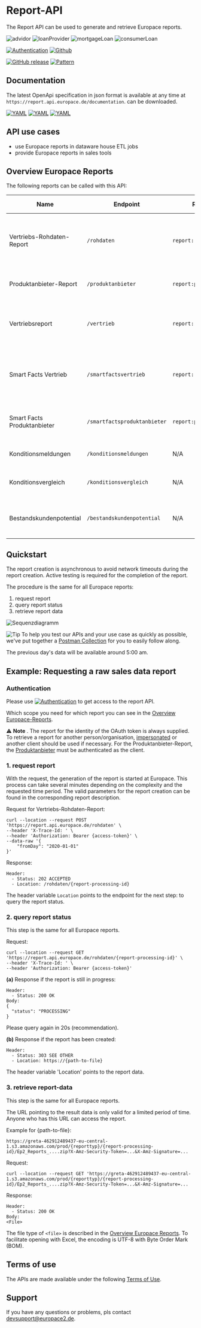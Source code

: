 # Report-API

The Report API can be used to generate and retrieve Europace reports.

![advidor](https://img.shields.io/badge/-advidor-lightblue)
![loanProvider](https://img.shields.io/badge/-loanProvider-lightblue)
![mortgageLoan](https://img.shields.io/badge/-mortgageLoan-lightblue)
![consumerLoan](https://img.shields.io/badge/-consumerLoan-lightblue)

[![Authentication](https://img.shields.io/badge/Auth-OAuth2-green)](https://github.com/europace/authorization-api)
[![Github](https://img.shields.io/badge/-Github-black?logo=github)](https://github.com/europace/report-api)

[![GitHub release](https://img.shields.io/github/v/release/europace/report-api)](https://github.com/europace/report-api/releases)
[![Pattern](https://img.shields.io/badge/Pattern-Tolerant%20Reader-yellowgreen)](https://martinfowler.com/bliki/TolerantReader.html)

## Documentation
The latest OpenApi specification in json format is available at any time at `https://report.api.europace.de/documentation`.
can be downloaded.

[![YAML](https://img.shields.io/badge/OAS-HTML_Doc-lightblue)](https://europace.github.io/report-api/index.html)
[![YAML](https://img.shields.io/badge/OAS-YAML-lightgrey)](https://github.com/europace/report-api/blob/master/report-api.yml)
[![YAML](https://img.shields.io/badge/OAS-JSON-lightgrey)](https://report.api.europace.de/documentation)

## API use cases
- use Europace reports in dataware house ETL jobs
- provide Europace reports in sales tools

## Overview Europace Reports
The following reports can be called with this API:

Name | Endpoint                         | Required Scope                     | File Type/Encoding | Content Description.                                                                                                                                                                                                              
---- |----------------------------------|------------------------------------| :----: |-----------------------------------------------------------------------------------------------------------------------------------------------------------------------------------------------------------------------------------
Vertriebs-Rohdaten-Report | ```/rohdaten```                  | `report:rohdaten:lesen`            | zip/UTF-8 | all relevant data of [Vorgänge, Anträge, Bausteine](https://docs.api.europace.de/common/glossary/) and [Provisionen](https://docs.api.europace.de/common/glossary/) of the advisor<br>Data older than 2014 will not be delivered. |
Produktanbieter-Report | ```/produktanbieter```           | `report:produktanbieter:lesen`     | csv/UTF-8 | the essential data of [Anträge](https://docs.api.europace.de/common/glossary/) with state and [Vertriebsorganisation](https://docs.api.europace.de/common/glossary/)                                                              |
Vertriebsreport | ```/vertrieb```                  | ```report:rohdaten:lesen```        | csv/UTF-8 | the "EUROPACE Report Vertrieb".<br>Data older than 2 years (relative to calling date) will not be delivered.                                                                                                                                                                            | 
Smart Facts Vertrieb | ```/smartfactsvertrieb```        | ```report:rohdaten:lesen```        | XLSM | the “EUROPACE Report Vertrieb” with a graphical interface<br>Data older than 2 years (relative to calling date) will not be delivered.
Smart Facts Produktanbieter | ```/smartfactsproduktanbieter``` | ```report:produktanbieter:lesen``` | XLSM | the “EUROPACE Report Produktanbieter” with a graphical interface
Konditionsmeldungen | ```/konditionsmeldungen``` | N/A | csv/UTF-8 | Konditionsmeldungen that are currently known in BaufiSmart
Konditionsvergleich | ```/konditionsvergleich``` | N/A | csv.gz/UTF-8 | Konditionsvergleich data, only available for product providers.
Bestandskundenpotential | `/bestandskundenpotential` | N/A | csv/UTF-8 | This shows bausteine, for which a prolongation is possible within the next 5 years.

## Quickstart

The report creation is asynchronous to avoid network timeouts during the report creation. Active testing is required for the completion of the report.

The procedure is the same for all Europace reports:

1. request report
2. query report status
3. retrieve report data

![Sequenzdiagramm](http://www.plantuml.com/plantuml/proxy?cache=no&src=https://raw.githubusercontent.com/europace/report-api/master/resources/processing-report-api.iuml?token=AFSAZZEIDC253X3GO74BDNK7R2KOC)

![Tip](https://img.shields.io/badge/-Tip-yellow) To help you test our APIs and your use case as quickly as possible, we've put together a [Postman Collection](https://github.com/europace/api-schnellstart) for you to easily follow along.

The previous day's data will be available around 5:00 am.

## Example: Requesting a raw sales data report

### Authentication
Please use [![Authentication](https://img.shields.io/badge/Auth-OAuth2-green)](https://github.com/europace/authorization-api) to get access to the report API.

Which scope you need for which report you can see in the [Overview Europace-Reports](https://docs.api.europace.de/baufinanzierung/report/report-api/#europace-reports).

:warning: **Note** \.
The report for the identity of the OAuth token is always supplied. To retrieve a report for another person/organisation, [impersonated](https://docs.api.europace.de/baufinanzierung/authentifizierung/#wie-authentifiziere-ich-verschiedene-benutzer-mit-einem-client-impersionieren) or another client should be used if necessary. For the Produktanbieter-Report, the [Produktanbieter](https://docs.api.europace.de/common/glossary/) must be authenticated as the client.

### 1. request report
With the request, the generation of the report is started at Europace. This process can take several minutes depending on the complexity and the requested time period. The valid parameters for the report creation can be found in the corresponding report description.

Request for Vertriebs-Rohdaten-Report:
```
curl --location --request POST 'https://report.api.europace.de/rohdaten' \
--header 'X-Trace-Id: ' \
--header 'Authorization: Bearer {access-token}' \
--data-raw '{
    "fromDay": "2020-01-01"
}'
```

Response:
```
Header:
  - Status: 202 ACCEPTED
  - Location: /rohdaten/{report-processing-id}
```

The header variable `Location` points to the endpoint for the next step: to query the report status.

### 2. query report status

This step is the same for all Europace reports.

Request:
```
curl --location --request GET 'https://report.api.europace.de/rohdaten/{report-processing-id}' \
--header 'X-Trace-Id: ' \
--header 'Authorization: Bearer {access-token}'
```

**(a)** Response if the report is still in progress:
```
Header:
  - Status: 200 OK
Body:
{
  "status": "PROCESSING"
}
```
Please query again in 20s (recommendation).

**(b)** Response if the report has been created:
```
Header:
  - Status: 303 SEE OTHER
  - Location: https://{path-to-file}
```
The header variable 'Location' points to the report data.

### 3. retrieve report-data

This step is the same for all Europace reports.

The URL pointing to the result data is only valid for a limited period of time. Anyone who has this URL can access the report.

Example for {path-to-file}:
```
https://greta-462912489437-eu-central-1.s3.amazonaws.com/prod/{reporttyp}/{report-processing-id}/Ep2_Reports_....zip?X-Amz-Security-Token=...&X-Amz-Signature=...
```

Request:
```
curl --location --request GET 'https://greta-462912489437-eu-central-1.s3.amazonaws.com/prod/{reporttyp}/{report-processing-id}/Ep2_Reports_....zip?X-Amz-Security-Token=...&X-Amz-Signature=...
```

Response:
```
Header:
  - Status: 200 OK
Body:
<File>
```
The file type of `<file>` is described in the [Overview Europace Reports](https://docs.api.europace.de/baufinanzierung/report/report-api/#übersicht-europace-reports).  To facilitate opening with Excel, the encoding is UTF-8 with Byte Order Mark (BOM).

## Terms of use
The APIs are made available under the following [Terms of Use](https://docs.api.europace.de/nutzungsbedingungen/).

## Support
If you have any questions or problems, pls contact devsupport@europace2.de.
